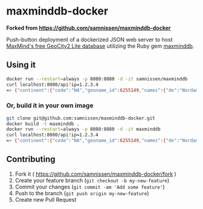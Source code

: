 # maxminddb-docker

**Forked from <https://github.com/samnissen/maxminddb-docker>**

Push-button deployment of a dockerized JSON web server to host [MaxMind's free GeoCity2 Lite database](http://maxmind.github.io/MaxMind-DB/) utilizing the Ruby gem [maxminddb](https://github.com/yhirose/maxminddb/).

## Using it

```sh
docker run --restart=always -p 8080:8080 -d -it samnissen/maxminddb
curl localhost:8080/api?ip=1.2.3.4
=> {"continent":{"code":"NA","geoname_id":6255149,"names":{"de":"Nordamerika","en":"North America","es":"Norteamérica","fr":"Amérique du Nord","ja":"北アメリカ","pt-BR":"América do Norte","ru":"Северная Америка","zh-CN":"北美洲"}},"country":{"geoname_id":6252001,"iso_code":"US","names":{"de":"USA","en":"United States","es":"Estados Unidos","fr":"États-Unis","ja":"アメリカ合衆国","pt-BR":"Estados Unidos","ru":"США","zh-CN":"美国"}},"location":{"accuracy_radius":1000,"latitude":37.751,"longitude":-97.822},"registered_country":{"geoname_id":2077456,"iso_code":"AU","names":{"de":"Australien","en":"Australia","es":"Australia","fr":"Australie","ja":"オーストラリア","pt-BR":"Austrália","ru":"Австралия","zh-CN":"澳大利亚"}}}
```

### Or, build it in your own image

```sh
git clone git@github.com:samnissen/maxminddb-docker.git
docker build -t maxminddb .
docker run --restart=always -p 8080:8080 -d -it maxminddb
curl localhost:8080/api?ip=1.2.3.4
=> {"continent":{"code":"NA","geoname_id":6255149,"names":{"de":"Nordamerika","en":"North America","es":"Norteamérica","fr":"Amérique du Nord","ja":"北アメリカ","pt-BR":"América do Norte","ru":"Северная Америка","zh-CN":"北美洲"}},"country":{"geoname_id":6252001,"iso_code":"US","names":{"de":"USA","en":"United States","es":"Estados Unidos","fr":"États-Unis","ja":"アメリカ合衆国","pt-BR":"Estados Unidos","ru":"США","zh-CN":"美国"}},"location":{"accuracy_radius":1000,"latitude":37.751,"longitude":-97.822},"registered_country":{"geoname_id":2077456,"iso_code":"AU","names":{"de":"Australien","en":"Australia","es":"Australia","fr":"Australie","ja":"オーストラリア","pt-BR":"Austrália","ru":"Австралия","zh-CN":"澳大利亚"}}}
```

## Contributing

1. Fork it ( <https://github.com/samnissen/maxminddb-docker/fork> )
2. Create your feature branch (`git checkout -b my-new-feature`)
3. Commit your changes (`git commit -am 'Add some feature'`)
4. Push to the branch (`git push origin my-new-feature`)
5. Create new Pull Request
